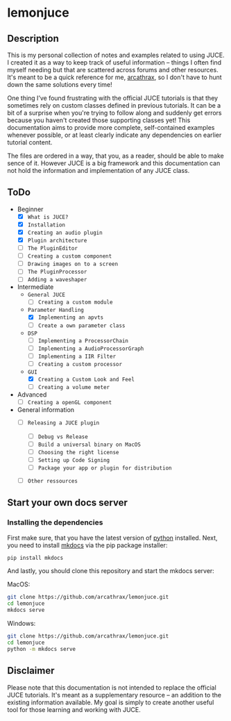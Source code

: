 # lemonjuce
## Description
This is my personal collection of notes and examples related to using JUCE. I created it as a way to keep track of useful information – things I often find myself needing but that are scattered across forums and other resources.  It's meant to be a quick reference for me, [arcathrax](https://github.com/arcathrax), so I don't have to hunt down the same solutions every time!

One thing I’ve found frustrating with the official JUCE tutorials is that they sometimes rely on custom classes defined in previous tutorials. It can be a bit of a surprise when you're trying to follow along and suddenly get errors because you haven't created those supporting classes yet! This documentation aims to provide more complete, self-contained examples whenever possible, or at least clearly indicate any dependencies on earlier tutorial content.

The files are ordered in a way, that you, as a reader, should be able to make sence of it. However JUCE is a big framework and this documentation can not hold the information and implementation of any JUCE class.

## ToDo
- Beginner
  - [x] `What is JUCE?`
  - [x] `Installation`
  - [x] `Creating an audio plugin`
  - [x] `Plugin architecture`
  - [ ] `The PluginEditor`
  - [ ] `Creating a custom component`
  - [ ] `Drawing images on to a screen`
  - [ ] `The PluginProcessor`
  - [ ] `Adding a waveshaper`
- Intermediate
  - `General JUCE`
    - [ ] `Creating a custom module`
  - `Parameter Handling`
    - [x] `Implementing an apvts`
    - [ ] `Create a own parameter class`
  - `DSP`
    - [ ] `Implementing a ProcessorChain`
    - [ ] `Implementing a AudioProcessorGraph`
    - [ ] `Implementing a IIR Filter`
    - [ ] `Creating a custom processor`
  - `GUI`
    - [x] `Creating a Custom Look and Feel`
    - [ ] `Creating a volume meter`
- Advanced
  - [ ] `Creating a openGL component`
- General information
  - [ ] `Releasing a JUCE plugin`
    - [ ] `Debug vs Release`
    - [ ] `Build a universal binary on MacOS`
    - [ ] `Choosing the right license`
    - [ ] `Setting up Code Signing`
    - [ ] `Package your app or plugin for distribution`
  - [ ] `Other ressources`


## Start your own docs server
### Installing the dependencies
First make sure, that you have the latest version of [python](https://www.python.org/) installed. Next, you need to install [mkdocs](https://www.mkdocs.org) via the pip package installer:

```bash
pip install mkdocs
```

And lastly, you should clone this repository and start the mkdocs server:

MacOS:
```bash
git clone https://github.com/arcathrax/lemonjuce.git
cd lemonjuce
mkdocs serve
```

Windows:
```bash
git clone https://github.com/arcathrax/lemonjuce.git
cd lemonjuce
python -m mkdocs serve
```

## Disclaimer
Please note that this documentation is not intended to replace the official JUCE tutorials. It's meant as a supplementary resource – an addition to the existing information available. My goal is simply to create another useful tool for those learning and working with JUCE.